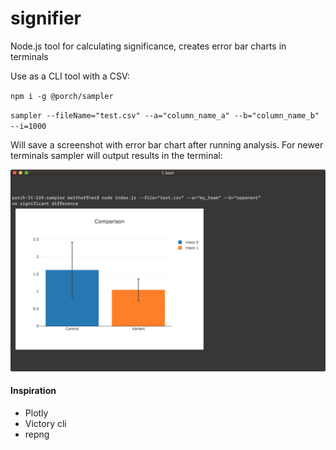 # signifier

Node.js tool for calculating significance, creates error bar charts in terminals

Use as a CLI tool with a CSV:

`npm i -g @porch/sampler`

`sampler --fileName="test.csv" --a="column_name_a" --b="column_name_b" --i=1000`

Will save a screenshot with error bar chart after running analysis. For newer terminals sampler will output results in the terminal:

![](termimg.png)

#### Inspiration

- Plotly
- Victory cli
- repng
